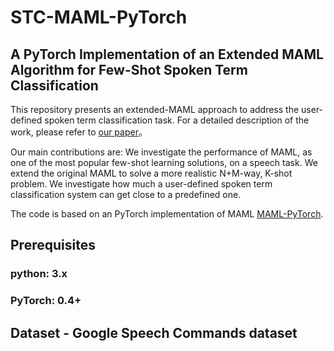 # STC-MAML-PyTorch
## A PyTorch Implementation of an Extended MAML Algorithm for Few-Shot Spoken Term Classification
This repository presents an extended-MAML approach to address the user-defined spoken term classification task. For a detailed description of the work, please refer to [our paper](https://arxiv.org/abs/1812.10233)。

Our main contributions are:
   We investigate the performance of MAML, as one of the most popular few-shot learning solutions, on a speech task.
   We extend the original MAML to solve a more realistic N+M-way, K-shot problem.
   We investigate how much a user-defined spoken term classification system can get close to a predefined one.
 

The code is based on an PyTorch implementation of MAML [MAML-PyTorch](https://github.com/dragen1860/MAML-Pytorch).

## Prerequisites
### python: 3.x
### PyTorch: 0.4+

## Dataset - Google Speech Commands dataset
### 

